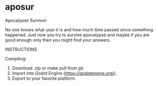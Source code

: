 # aposur
Apocalypse Survivor

No one knows what year it is and how much time passed since something happened. Just now you try to survive apocalypse and maybe if you are good enough only then you might find your answers.

INSTRUCTIONS

Compiling:
1. Download .zip or make pull from git.
2. Import into Godot Engine (https://godotengine.org/).
3. Export to your favorite platform.
